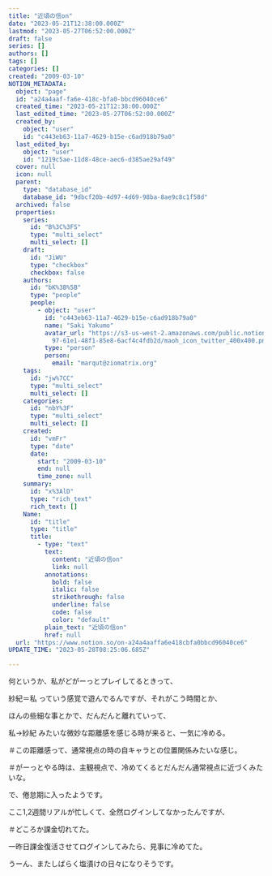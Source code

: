 ```yaml
---
title: "近頃の信on"
date: "2023-05-21T12:38:00.000Z"
lastmod: "2023-05-27T06:52:00.000Z"
draft: false
series: []
authors: []
tags: []
categories: []
created: "2009-03-10"
NOTION_METADATA:
  object: "page"
  id: "a24a4aaf-fa6e-418c-bfa0-bbcd96040ce6"
  created_time: "2023-05-21T12:38:00.000Z"
  last_edited_time: "2023-05-27T06:52:00.000Z"
  created_by:
    object: "user"
    id: "c443eb63-11a7-4629-b15e-c6ad918b79a0"
  last_edited_by:
    object: "user"
    id: "1219c5ae-11d8-48ce-aec6-d385ae29af49"
  cover: null
  icon: null
  parent:
    type: "database_id"
    database_id: "9dbcf20b-4d97-4d69-98ba-8ae9c8c1f58d"
  archived: false
  properties:
    series:
      id: "B%3C%3FS"
      type: "multi_select"
      multi_select: []
    draft:
      id: "JiWU"
      type: "checkbox"
      checkbox: false
    authors:
      id: "bK%3B%5B"
      type: "people"
      people:
        - object: "user"
          id: "c443eb63-11a7-4629-b15e-c6ad918b79a0"
          name: "Saki Yakumo"
          avatar_url: "https://s3-us-west-2.amazonaws.com/public.notion-static.com/3ad1c4\
            97-61e1-48f1-85e8-6acf4c4fdb2d/maoh_icon_twitter_400x400.png"
          type: "person"
          person:
            email: "marqut@ziomatrix.org"
    tags:
      id: "jw%7CC"
      type: "multi_select"
      multi_select: []
    categories:
      id: "nbY%3F"
      type: "multi_select"
      multi_select: []
    created:
      id: "vmFr"
      type: "date"
      date:
        start: "2009-03-10"
        end: null
        time_zone: null
    summary:
      id: "x%3AlD"
      type: "rich_text"
      rich_text: []
    Name:
      id: "title"
      type: "title"
      title:
        - type: "text"
          text:
            content: "近頃の信on"
            link: null
          annotations:
            bold: false
            italic: false
            strikethrough: false
            underline: false
            code: false
            color: "default"
          plain_text: "近頃の信on"
          href: null
  url: "https://www.notion.so/on-a24a4aaffa6e418cbfa0bbcd96040ce6"
UPDATE_TIME: "2023-05-28T08:25:06.685Z"

---
```

<link rel="stylesheet" href="https://cdn.jsdelivr.net/npm/katex@0.16.2/dist/katex.min.css" integrity="sha384-bYdxxUwYipFNohQlHt0bjN/LCpueqWz13HufFEV1SUatKs1cm4L6fFgCi1jT643X" crossorigin="anonymous">


何というか、私がどがーっとプレイしてるときって、


紗紀＝私 っていう感覚で遊んでるんですが、それがこう時間とか、


ほんの些細な事とかで、だんだんと離れていって、


私→紗紀 みたいな微妙な距離感を感じる時が来ると、一気に冷める。


＃この距離感って、通常視点の時の自キャラとの位置関係みたいな感じ。


＃がーっとやる時は、主観視点で、冷めてくるとだんだん通常視点に近づくみたいな。


で、倦怠期に入ったようです。


ここ1,2週間リアルが忙しくて、全然ログインしてなかったんですが、


＃どころか課金切れてた。


一昨日課金復活させてログインしてみたら、見事に冷めてた。


うーん、またしばらく塩漬けの日々になりそうです。

